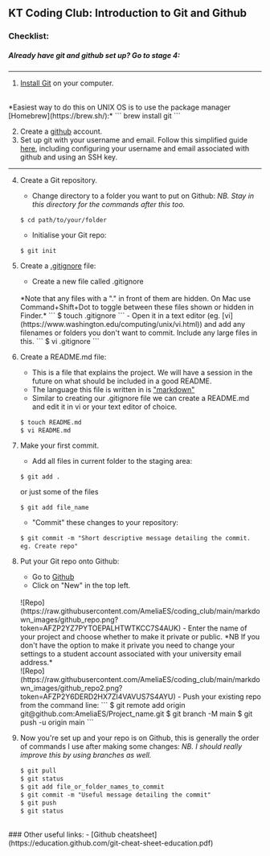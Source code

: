 ## KT Coding Club: Introduction to Git and Github

### Checklist:
##### Already have git and github set up? Go to stage 4:
____________
1. [Install Git](https://git-scm.com/book/en/v2/Getting-Started-Installing-Git) on your computer.
<br />
    *Easiest way to do this on UNIX OS is to use the package manager [Homebrew](https://brew.sh/):*
    ``` brew install git ```
<br />

2. Create a [github](https://github.com/) account.
3. Set up git with your username and email. Follow this simplified guide [here](https://kbroman.org/github_tutorial/pages/first_time.html), including configuring your username and email associated with github and using an SSH key.

___________


4. Create a Git repository.

    - Change directory to a folder you want to put on Github:
    *NB. Stay in this directory for the commands after this too.*
    ```
    $ cd path/to/your/folder
    ```
    - Initialise your Git repo:
    ```
    $ git init
    ```

5. Create a [.gitignore](https://www.pluralsight.com/guides/how-to-use-gitignore-file) file:

    - Create a new file called .gitignore
    <br />
    *Note that any files with a "." in front of them are hidden. On Mac use Command+Shift+Dot to toggle between these files shown or hidden in Finder.*
    ```
    $ touch .gitignore
    ``` 
    - Open it in a text editor (eg. [vi](https://www.washington.edu/computing/unix/vi.html)) and add any filenames or folders you don't want to commit. Include any large files in this.
    ``` 
    $ vi .gitignore
    ```

6. Create a README.md file:
    - This is a file that explains the project. We will have a session in the future on what should be included in a good README. 
    - The language this file is written in is ["markdown"](https://guides.github.com/pdfs/markdown-cheatsheet-online.pdf)
    - Similar to creating our .gitignore file we can create a README.md and edit it in vi or your text editor of choice.
    ```
    $ touch README.md
    $ vi README.md
    ```

7. Make your first commit.
    - Add all files in current folder to the staging area:
    ```
    $ git add .
    ```
    or just some of the files
    ```
    $ git add file_name
    ```
    - "Commit" these changes to your repository:
    ```
    $ git commit -m "Short descriptive message detailing the commit. eg. Create repo"
    ```

8. Put your Git repo onto Github:
    - Go to [Github](www.github.com)
    - Click on "New" in the top left.
    <br />
    ![Repo](https://raw.githubusercontent.com/AmeliaES/coding_club/main/markdown_images/github_repo.png?token=AFZP2YZ7PYTOEPALHTWTKCC7S4AUK)
    - Enter the name of your project and choose whether to make it private or public.
    *NB If you don't have the option to make it private you need to change your settings to a student account associated with your university email address.*
    <br />
    ![Repo](https://raw.githubusercontent.com/AmeliaES/coding_club/main/markdown_images/github_repo2.png?token=AFZP2Y6DERD2HX7ZI4VAVUS7S4AYU)
    - Push your existing repo from the command line:
    ```
    $ git remote add origin git@github.com:AmeliaES/Project_name.git
    $ git branch -M main
    $ git push -u origin main
    ```

9. Now you're set up and your repo is on Github, this is generally the order of commands I use after making some changes:
*NB. I should really improve this by using branches as well.*

    ```
    $ git pull
    $ git status
    $ git add file_or_folder_names_to_commit
    $ git commit -m "Useful message detailing the commit"
    $ git push
    $ git status
    ```


<br />
### Other useful links:
- [Github cheatsheet](https://education.github.com/git-cheat-sheet-education.pdf)


<br />